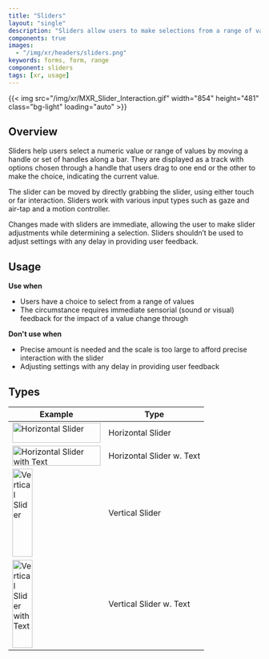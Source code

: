 ```yaml
---
title: "Sliders"
layout: "single"
description: "Sliders allow users to make selections from a range of values."
components: true
images:
  - "/img/xr/headers/sliders.png"
keywords: forms, form, range
component: sliders
tags: [xr, usage]
---
```


{{< img src="/img/xr/MXR_Slider_Interaction.gif" width="854" height="481" class="bg-light" loading="auto" >}}

## Overview

Sliders help users select a numeric value or range of values by moving a handle or set of handles along a bar. They are displayed as a track with options chosen through a handle that users drag to one end or the other to make the choice, indicating the current value.

The slider can be moved by directly grabbing the slider, using either touch or far interaction. Sliders work with various input types such as gaze and air-tap and a motion controller.

Changes made with sliders are immediate, allowing the user to make slider adjustments while determining a selection. Sliders shouldn’t be used to adjust settings with any delay in providing user feedback.

## Usage

**Use when**

- Users have a choice to select from a range of values
- The circumstance requires immediate sensorial (sound or visual) feedback for the impact of a value change through

**Don't use when**

- Precise amount is needed and the scale is too large to afford precise interaction with the slider
- Adjusting settings with any delay in providing user feedback

## Types

<table class="table table-bordered">
  <thead class="thead-light">
    <tr>
      <th>Example</th>
      <th>Type </th>
    </tr>
  </thead>
  <tbody>
    <tr>
      <td><img src="/img/xr/Slider_Horizontal.png" alt="Horizontal Slider" width="176" height="40"></td>
      <td>Horizontal Slider</td>
    </tr>
    <tr>
      <td><img src="/img/xr/Slider_Horizontal_Text.png" alt="Horizontal Slider with Text" width="176" height="40"></td>
      <td>Horizontal Slider w. Text</td>
    </tr>
    <tr>
      <td><img src="/img/xr/Slider_Vertical.png" alt="Vertical Slider" width="40" height="176"></td>
      <td>Vertical Slider</td>
    </tr>
    <tr>
      <td><img src="/img/xr/Slider_Vertical_Text.png" alt="Vertical Slider with Text" width="40" height="176"></td>
      <td>Vertical Slider w. Text</td>
    </tr>
  </tbody>
</table>

